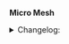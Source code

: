 __Micro Mesh__

<details><summary>Changelog:</summary>
    2017.05.10
        -initial release
</details>
